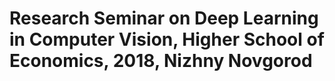 # Research Seminar on Deep Learning in Computer Vision, Higher School of Economics, 2018, Nizhny Novgorod
